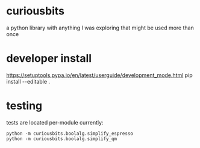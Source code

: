 # curiousbits
a python library with anything I was exploring that might be used more than once

# developer install
https://setuptools.pypa.io/en/latest/userguide/development_mode.html
pip install --editable .

# testing
tests are located per-module currently:
```
python -m curiousbits.boolalg.simplify_espresso
python -m curiousbits.boolalg.simplify_qm
```

